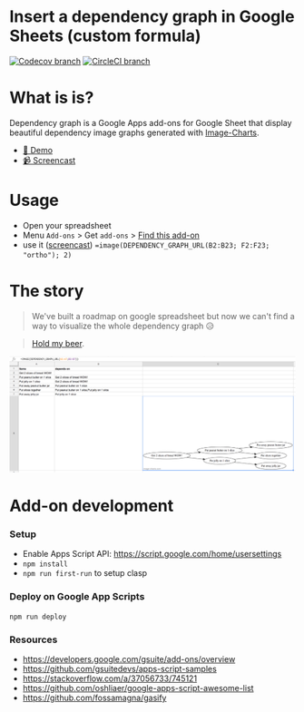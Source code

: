 Insert a dependency graph in Google Sheets (custom formula)
============================================================

[![Codecov branch](https://img.shields.io/codecov/c/github/image-charts/google-sheets-add-on-dependency-graph/master.svg)](https://codecov.io/gh/image-charts/google-sheets-add-on-dependency-graph) [![CircleCI branch](https://img.shields.io/circleci/project/github/image-charts/google-sheets-add-on-dependency-graph/master.svg)](https://circleci.com/gh/image-charts/google-sheets-add-on-dependency-graph)

# What is is?

Dependency graph is a Google Apps add-ons for Google Sheet that display beautiful dependency image graphs generated with [Image-Charts](https://www.image-charts.com/?google-sheets-add-on-dependency-graph).

- [🤩 Demo](https://docs.google.com/spreadsheets/d/1xucvdzTcDqMYAgL2wAS0UpARWyHyz9-_ratqyLZKeME/edit#gid=0)
- [📹 Screencast](https://www.youtube.com/watch?v=2T6oHo7FVdI)

# Usage

- Open your spreadsheet
- Menu `Add-ons` > Get `add-ons` > [Find this add-on](https://chrome.google.com/webstore/detail/bainjkfkhoipphfdlnlcnoddiggamjpd/)
- use it ([screencast](https://www.youtube.com/watch?v=2T6oHo7FVdI)) `=image(DEPENDENCY_GRAPH_URL(B2:B23; F2:F23; "ortho"); 2)`

# The story

> We've built a roadmap on google spreadsheet but now we can't find a way to visualize the whole dependency graph 😥

> [Hold my beer](https://twitter.com/FGRibreau/status/1041782155364446208).

[![](docs/screenshot.png)](https://www.youtube.com/watch?v=2T6oHo7FVdI)

# Add-on development

### Setup

- Enable Apps Script API: https://script.google.com/home/usersettings
- `npm install`
- `npm run first-run` to setup clasp

### Deploy on Google App Scripts

```
npm run deploy
```


### Resources

- https://developers.google.com/gsuite/add-ons/overview
- https://github.com/gsuitedevs/apps-script-samples
- https://stackoverflow.com/a/37056733/745121
- https://github.com/oshliaer/google-apps-script-awesome-list
- https://github.com/fossamagna/gasify
